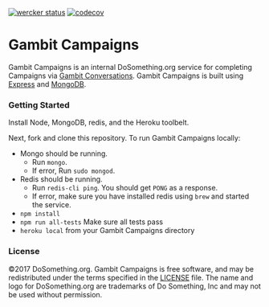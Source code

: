 [![wercker status](https://app.wercker.com/status/3e08a89169eeafef8ec020a9ceafe204/s/master "wercker status")](https://app.wercker.com/project/byKey/3e08a89169eeafef8ec020a9ceafe204) [![codecov](https://codecov.io/gh/DoSomething/gambit/branch/develop/graph/badge.svg)](https://codecov.io/gh/DoSomething/gambit)

# Gambit Campaigns
Gambit Campaigns is an internal DoSomething.org service for completing Campaigns via [Gambit Conversations](https://github.com/dosomething/gambit-conversations). Gambit Campaigns is built using [Express](http://expressjs.com/) and [MongoDB](https://www.mongodb.com).

### Getting Started

Install Node, MongoDB, redis, and the Heroku toolbelt.

Next, fork and clone this repository. To run Gambit Campaigns locally:
* Mongo should be running.
  * Run `mongo`.
  * If error, Run `sudo mongod`.
* Redis should be running.
  * Run `redis-cli ping`. You should get `PONG` as a response.
  * If error, make sure you have installed redis using `brew` and started the service.
* `npm install`
* `npm run all-tests` Make sure all tests pass
* `heroku local` from your Gambit Campaigns directory


### License
&copy;2017 DoSomething.org. Gambit Campaigns is free software, and may be redistributed under the terms specified
in the [LICENSE](https://github.com/DoSomething/gambit/blob/dev/LICENSE) file. The name and logo for
DoSomething.org are trademarks of Do Something, Inc and may not be used without permission.
